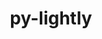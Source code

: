 ---
title: "py-lightly"
layout: cache
categories: [package, develop]
meta: {"compilers": ["apple-clang@=16.0.0", "gcc@=13.2.0"], "num_specs": 58, "num_specs_by_stack": {"ml-darwin-aarch64-mps": 12, "ml-linux-aarch64-cpu": 10, "ml-linux-aarch64-cuda": 11, "ml-linux-x86_64-cpu": 11, "ml-linux-x86_64-cuda": 12, "root": 58}, "oss": ["sequoia", "ubuntu24.04"], "platforms": ["darwin", "linux"], "stacks": ["ml-darwin-aarch64-mps", "ml-linux-aarch64-cpu", "ml-linux-aarch64-cuda", "ml-linux-x86_64-cpu", "ml-linux-x86_64-cuda", "root"], "targets": ["aarch64", "x86_64_v3"], "versions": ["1.5.11"]}
spec_details: [{"compiler": "gcc@=13.2.0", "hash": "2436lcaeaxm6rcnbhjewuce7hp2gag6d", "os": "ubuntu24.04", "platform": "linux", "size": "-", "stacks": ["ml-linux-x86_64-cpu", "root"], "target": "x86_64_v3", "variants": ["build_system=python_pip"], "versions": ["1.5.11"]}, {"compiler": "gcc@=13.2.0", "hash": "2i6utn5gujwipoedwvm7xxswjq5si6od", "os": "ubuntu24.04", "platform": "linux", "size": "-", "stacks": ["ml-linux-x86_64-cuda", "root"], "target": "x86_64_v3", "variants": ["build_system=python_pip"], "versions": ["1.5.11"]}, {"compiler": "gcc@=13.2.0", "hash": "2jg2my2rvmlt375awutvwde2bxxaaoj2", "os": "ubuntu24.04", "platform": "linux", "size": "-", "stacks": ["ml-linux-x86_64-cuda", "root"], "target": "x86_64_v3", "variants": ["build_system=python_pip"], "versions": ["1.5.11"]}, {"compiler": "gcc@=13.2.0", "hash": "2wwzcuceak7b7pdyvraw7izb3xp6wxs5", "os": "ubuntu24.04", "platform": "linux", "size": "-", "stacks": ["ml-linux-x86_64-cpu", "root"], "target": "x86_64_v3", "variants": ["build_system=python_pip"], "versions": ["1.5.11"]}, {"compiler": "gcc@=13.2.0", "hash": "3pcodvbk7uh66icxis3gej5gzipsnqgx", "os": "ubuntu24.04", "platform": "linux", "size": "-", "stacks": ["ml-linux-x86_64-cuda", "root"], "target": "x86_64_v3", "variants": ["build_system=python_pip"], "versions": ["1.5.11"]}, {"compiler": "gcc@=13.2.0", "hash": "3yv5cwcueir2rtcm4ehn4xshpf4gjiwo", "os": "ubuntu24.04", "platform": "linux", "size": "-", "stacks": ["ml-linux-x86_64-cuda", "root"], "target": "x86_64_v3", "variants": ["build_system=python_pip"], "versions": ["1.5.11"]}, {"compiler": "gcc@=13.2.0", "hash": "4t6pfk36cptabfewtx4sxryaiayqtd66", "os": "ubuntu24.04", "platform": "linux", "size": "-", "stacks": ["ml-linux-aarch64-cuda", "root"], "target": "aarch64", "variants": ["build_system=python_pip"], "versions": ["1.5.11"]}, {"compiler": "gcc@=13.2.0", "hash": "54zqwzayl4osmxhzq76bui7rj4hbqqzx", "os": "ubuntu24.04", "platform": "linux", "size": "-", "stacks": ["ml-linux-aarch64-cpu", "root"], "target": "aarch64", "variants": ["build_system=python_pip"], "versions": ["1.5.11"]}, {"compiler": "gcc@=13.2.0", "hash": "7btpp3ghyyzo7q22cms7w3aj3oetowme", "os": "ubuntu24.04", "platform": "linux", "size": "-", "stacks": ["ml-linux-x86_64-cpu", "root"], "target": "x86_64_v3", "variants": ["build_system=python_pip"], "versions": ["1.5.11"]}, {"compiler": "gcc@=13.2.0", "hash": "7ozq664a7ncmqritc4fhppd2ddqma526", "os": "ubuntu24.04", "platform": "linux", "size": "-", "stacks": ["ml-linux-x86_64-cpu", "root"], "target": "x86_64_v3", "variants": ["build_system=python_pip"], "versions": ["1.5.11"]}, {"compiler": "gcc@=13.2.0", "hash": "7yrm6pi2a7ddqcqxifanv3giey2o265m", "os": "ubuntu24.04", "platform": "linux", "size": "-", "stacks": ["ml-linux-x86_64-cuda", "root"], "target": "x86_64_v3", "variants": ["build_system=python_pip"], "versions": ["1.5.11"]}, {"compiler": "gcc@=13.2.0", "hash": "am7nhottlb5t7d3p6jqohi4s7tjjg6qw", "os": "ubuntu24.04", "platform": "linux", "size": "-", "stacks": ["ml-linux-x86_64-cuda", "root"], "target": "x86_64_v3", "variants": ["build_system=python_pip"], "versions": ["1.5.11"]}, {"compiler": "apple-clang@=16.0.0", "hash": "b6easi7h7ltmimpaezojwwskfwbjafhn", "os": "sequoia", "platform": "darwin", "size": "-", "stacks": ["ml-darwin-aarch64-mps", "root"], "target": "aarch64", "variants": ["build_system=python_pip"], "versions": ["1.5.11"]}, {"compiler": "gcc@=13.2.0", "hash": "bj2jfixwixa6bmq767svgb3fnmv3juwo", "os": "ubuntu24.04", "platform": "linux", "size": "-", "stacks": ["ml-linux-aarch64-cpu", "root"], "target": "aarch64", "variants": ["build_system=python_pip"], "versions": ["1.5.11"]}, {"compiler": "apple-clang@=16.0.0", "hash": "clfu2lkurdfbhzyml7lflhi2oqhky7y4", "os": "sequoia", "platform": "darwin", "size": "-", "stacks": ["ml-darwin-aarch64-mps", "root"], "target": "aarch64", "variants": ["build_system=python_pip"], "versions": ["1.5.11"]}, {"compiler": "gcc@=13.2.0", "hash": "erahjmlsvwnhfgl2qfrn2vnsmftoykwk", "os": "ubuntu24.04", "platform": "linux", "size": "-", "stacks": ["root"], "target": "aarch64", "variants": ["build_system=python_pip"], "versions": ["1.5.11"]}, {"compiler": "gcc@=13.2.0", "hash": "exhity6ofe4kq3ivpgs6tmbas4v7lhan", "os": "ubuntu24.04", "platform": "linux", "size": "-", "stacks": ["ml-linux-x86_64-cuda", "root"], "target": "x86_64_v3", "variants": ["build_system=python_pip"], "versions": ["1.5.11"]}, {"compiler": "gcc@=13.2.0", "hash": "guvu7qsaph5bt6yzm5y7tqmidm4ggpik", "os": "ubuntu24.04", "platform": "linux", "size": "-", "stacks": ["ml-linux-aarch64-cuda", "root"], "target": "aarch64", "variants": ["build_system=python_pip"], "versions": ["1.5.11"]}, {"compiler": "gcc@=13.2.0", "hash": "h5ismeaye3rqkspqigraslpww6fbgnbx", "os": "ubuntu24.04", "platform": "linux", "size": "-", "stacks": ["root"], "target": "aarch64", "variants": ["build_system=python_pip"], "versions": ["1.5.11"]}, {"compiler": "gcc@=13.2.0", "hash": "hhnpbboqsrhlq2fuethclfzd74jgf6df", "os": "ubuntu24.04", "platform": "linux", "size": "-", "stacks": ["ml-linux-x86_64-cpu", "root"], "target": "x86_64_v3", "variants": ["build_system=python_pip"], "versions": ["1.5.11"]}, {"compiler": "apple-clang@=16.0.0", "hash": "hwy7oul4guarry56ooizfgjvn6auqlna", "os": "sequoia", "platform": "darwin", "size": "-", "stacks": ["ml-darwin-aarch64-mps", "root"], "target": "aarch64", "variants": ["build_system=python_pip"], "versions": ["1.5.11"]}, {"compiler": "apple-clang@=16.0.0", "hash": "ivr7bd35ik3ofojxbfgtauam7fc53ang", "os": "sequoia", "platform": "darwin", "size": "-", "stacks": ["ml-darwin-aarch64-mps", "root"], "target": "aarch64", "variants": ["build_system=python_pip"], "versions": ["1.5.11"]}, {"compiler": "gcc@=13.2.0", "hash": "izej56szhmjxs5lkge7j6maw6b2oihrd", "os": "ubuntu24.04", "platform": "linux", "size": "-", "stacks": ["ml-linux-aarch64-cpu", "root"], "target": "aarch64", "variants": ["build_system=python_pip"], "versions": ["1.5.11"]}, {"compiler": "gcc@=13.2.0", "hash": "j7tdpkt74aqz44zdxjevmldgwc74sscp", "os": "ubuntu24.04", "platform": "linux", "size": "-", "stacks": ["ml-linux-x86_64-cpu", "root"], "target": "x86_64_v3", "variants": ["build_system=python_pip"], "versions": ["1.5.11"]}, {"compiler": "apple-clang@=16.0.0", "hash": "k6whh73hw2ta235mefg7dgfa6oko4n6r", "os": "sequoia", "platform": "darwin", "size": "-", "stacks": ["ml-darwin-aarch64-mps", "root"], "target": "aarch64", "variants": ["build_system=python_pip"], "versions": ["1.5.11"]}, {"compiler": "gcc@=13.2.0", "hash": "kbozztjv72g452xlew2fwr5mrklflmbb", "os": "ubuntu24.04", "platform": "linux", "size": "-", "stacks": ["ml-linux-aarch64-cuda", "root"], "target": "aarch64", "variants": ["build_system=python_pip"], "versions": ["1.5.11"]}, {"compiler": "gcc@=13.2.0", "hash": "keptm2nwg7kfm34htmdfww27bgrmmdnq", "os": "ubuntu24.04", "platform": "linux", "size": "-", "stacks": ["ml-linux-x86_64-cpu", "root"], "target": "x86_64_v3", "variants": ["build_system=python_pip"], "versions": ["1.5.11"]}, {"compiler": "apple-clang@=16.0.0", "hash": "kuaop6f4m55q5gwa5o5ny6o5rrfbtuev", "os": "sequoia", "platform": "darwin", "size": "-", "stacks": ["ml-darwin-aarch64-mps", "root"], "target": "aarch64", "variants": ["build_system=python_pip"], "versions": ["1.5.11"]}, {"compiler": "apple-clang@=16.0.0", "hash": "ky5wkj2bopxrfryjhtvlv5swq7ozumkr", "os": "sequoia", "platform": "darwin", "size": "-", "stacks": ["ml-darwin-aarch64-mps", "root"], "target": "aarch64", "variants": ["build_system=python_pip"], "versions": ["1.5.11"]}, {"compiler": "gcc@=13.2.0", "hash": "ll2k2wgdy4wqyautuuhp5bwgcraz4hec", "os": "ubuntu24.04", "platform": "linux", "size": "-", "stacks": ["ml-linux-aarch64-cuda", "root"], "target": "aarch64", "variants": ["build_system=python_pip"], "versions": ["1.5.11"]}, {"compiler": "gcc@=13.2.0", "hash": "lne6wfzel4q3v2iqu3toef27y4mxv3th", "os": "ubuntu24.04", "platform": "linux", "size": "-", "stacks": ["ml-linux-x86_64-cpu", "root"], "target": "x86_64_v3", "variants": ["build_system=python_pip"], "versions": ["1.5.11"]}, {"compiler": "gcc@=13.2.0", "hash": "lt7czvjm5k4kapby5gvljsnype7vp2ex", "os": "ubuntu24.04", "platform": "linux", "size": "-", "stacks": ["ml-linux-x86_64-cpu", "root"], "target": "x86_64_v3", "variants": ["build_system=python_pip"], "versions": ["1.5.11"]}, {"compiler": "gcc@=13.2.0", "hash": "lvjujjz3xolcuwapt5xdtpxwxbsj2qjl", "os": "ubuntu24.04", "platform": "linux", "size": "-", "stacks": ["ml-linux-aarch64-cuda", "root"], "target": "aarch64", "variants": ["build_system=python_pip"], "versions": ["1.5.11"]}, {"compiler": "gcc@=13.2.0", "hash": "mxlcc3cat6mrenj5tg52w7tjpm2qi4mw", "os": "ubuntu24.04", "platform": "linux", "size": "-", "stacks": ["ml-linux-x86_64-cuda", "root"], "target": "x86_64_v3", "variants": ["build_system=python_pip"], "versions": ["1.5.11"]}, {"compiler": "gcc@=13.2.0", "hash": "nw7x2uk4qnk2pke4bmwhjzllgj6mojdh", "os": "ubuntu24.04", "platform": "linux", "size": "-", "stacks": ["ml-linux-x86_64-cuda", "root"], "target": "x86_64_v3", "variants": ["build_system=python_pip"], "versions": ["1.5.11"]}, {"compiler": "gcc@=13.2.0", "hash": "olfekoo3wa4bv55ftsyqmwvpw45wxixy", "os": "ubuntu24.04", "platform": "linux", "size": "-", "stacks": ["ml-linux-aarch64-cpu", "root"], "target": "aarch64", "variants": ["build_system=python_pip"], "versions": ["1.5.11"]}, {"compiler": "apple-clang@=16.0.0", "hash": "p6pb2ho7o25iesodw65ra5ct2wqt2r4j", "os": "sequoia", "platform": "darwin", "size": "-", "stacks": ["ml-darwin-aarch64-mps", "root"], "target": "aarch64", "variants": ["build_system=python_pip"], "versions": ["1.5.11"]}, {"compiler": "gcc@=13.2.0", "hash": "pfdkuwu6o2huau4xvjd2ng6mpiwwlwaw", "os": "ubuntu24.04", "platform": "linux", "size": "-", "stacks": ["ml-linux-aarch64-cpu", "root"], "target": "aarch64", "variants": ["build_system=python_pip"], "versions": ["1.5.11"]}, {"compiler": "gcc@=13.2.0", "hash": "pj4axxounbrbscuooxetkpwlkcqmooz2", "os": "ubuntu24.04", "platform": "linux", "size": "-", "stacks": ["ml-linux-aarch64-cuda", "root"], "target": "aarch64", "variants": ["build_system=python_pip"], "versions": ["1.5.11"]}, {"compiler": "gcc@=13.2.0", "hash": "prik2mhfqv5yccvqwjpevuifana5hgyy", "os": "ubuntu24.04", "platform": "linux", "size": "-", "stacks": ["ml-linux-aarch64-cuda", "root"], "target": "aarch64", "variants": ["build_system=python_pip"], "versions": ["1.5.11"]}, {"compiler": "apple-clang@=16.0.0", "hash": "qg3qlncvcxicdyi6llkdawgwn223oea7", "os": "sequoia", "platform": "darwin", "size": "-", "stacks": ["ml-darwin-aarch64-mps", "root"], "target": "aarch64", "variants": ["build_system=python_pip"], "versions": ["1.5.11"]}, {"compiler": "gcc@=13.2.0", "hash": "qhhogijw2buz54cvbzyrtfbevkk6avcg", "os": "ubuntu24.04", "platform": "linux", "size": "-", "stacks": ["ml-linux-aarch64-cpu", "root"], "target": "aarch64", "variants": ["build_system=python_pip"], "versions": ["1.5.11"]}, {"compiler": "gcc@=13.2.0", "hash": "qkxtchi2y4isaaxmf3nrdmizcp2az77h", "os": "ubuntu24.04", "platform": "linux", "size": "-", "stacks": ["ml-linux-x86_64-cpu", "root"], "target": "x86_64_v3", "variants": ["build_system=python_pip"], "versions": ["1.5.11"]}, {"compiler": "apple-clang@=16.0.0", "hash": "rcyk235at6rwnxlkujtunv4soerkcn3i", "os": "sequoia", "platform": "darwin", "size": "-", "stacks": ["ml-darwin-aarch64-mps", "root"], "target": "aarch64", "variants": ["build_system=python_pip"], "versions": ["1.5.11"]}, {"compiler": "gcc@=13.2.0", "hash": "rmupenplzhf3ctun6llfahmqdimm2yoy", "os": "ubuntu24.04", "platform": "linux", "size": "-", "stacks": ["ml-linux-aarch64-cuda", "root"], "target": "aarch64", "variants": ["build_system=python_pip"], "versions": ["1.5.11"]}, {"compiler": "gcc@=13.2.0", "hash": "s5qcfc7dbxs5dmk26n7i65jnf5jiu642", "os": "ubuntu24.04", "platform": "linux", "size": "-", "stacks": ["ml-linux-aarch64-cpu", "root"], "target": "aarch64", "variants": ["build_system=python_pip"], "versions": ["1.5.11"]}, {"compiler": "gcc@=13.2.0", "hash": "slpgoyol6pj4e7wvlblyitncklahhjdh", "os": "ubuntu24.04", "platform": "linux", "size": "-", "stacks": ["ml-linux-aarch64-cuda", "root"], "target": "aarch64", "variants": ["build_system=python_pip"], "versions": ["1.5.11"]}, {"compiler": "gcc@=13.2.0", "hash": "stjfwnbzy3zjbfkfjvgyaltw6sbemah5", "os": "ubuntu24.04", "platform": "linux", "size": "-", "stacks": ["ml-linux-aarch64-cuda", "root"], "target": "aarch64", "variants": ["build_system=python_pip"], "versions": ["1.5.11"]}, {"compiler": "gcc@=13.2.0", "hash": "t2viws2c2hvsuy7jdco64m2lq2dznl3v", "os": "ubuntu24.04", "platform": "linux", "size": "-", "stacks": ["ml-linux-aarch64-cpu", "root"], "target": "aarch64", "variants": ["build_system=python_pip"], "versions": ["1.5.11"]}, {"compiler": "gcc@=13.2.0", "hash": "to3xetvjlgr43j42njdsrnemcac6fkzi", "os": "ubuntu24.04", "platform": "linux", "size": "-", "stacks": ["ml-linux-aarch64-cuda", "root"], "target": "aarch64", "variants": ["build_system=python_pip"], "versions": ["1.5.11"]}, {"compiler": "gcc@=13.2.0", "hash": "ucqnmegfe3ocgkdz5dtwyqaawk5fa3fj", "os": "ubuntu24.04", "platform": "linux", "size": "-", "stacks": ["ml-linux-x86_64-cuda", "root"], "target": "x86_64_v3", "variants": ["build_system=python_pip"], "versions": ["1.5.11"]}, {"compiler": "apple-clang@=16.0.0", "hash": "vbx22ej6ehhcqbu5dno45mzxdgl3wog6", "os": "sequoia", "platform": "darwin", "size": "-", "stacks": ["ml-darwin-aarch64-mps", "root"], "target": "aarch64", "variants": ["build_system=python_pip"], "versions": ["1.5.11"]}, {"compiler": "gcc@=13.2.0", "hash": "vk7l37juk7n5ntlfaxlezudvhya3j7is", "os": "ubuntu24.04", "platform": "linux", "size": "-", "stacks": ["ml-linux-aarch64-cpu", "root"], "target": "aarch64", "variants": ["build_system=python_pip"], "versions": ["1.5.11"]}, {"compiler": "apple-clang@=16.0.0", "hash": "wfzr3wuvxjigfa66hdvfjiwazsyrortc", "os": "sequoia", "platform": "darwin", "size": "-", "stacks": ["ml-darwin-aarch64-mps", "root"], "target": "aarch64", "variants": ["build_system=python_pip"], "versions": ["1.5.11"]}, {"compiler": "gcc@=13.2.0", "hash": "y75zppbjji6lsivlhvitab3ehcgv343q", "os": "ubuntu24.04", "platform": "linux", "size": "-", "stacks": ["ml-linux-aarch64-cpu", "root"], "target": "aarch64", "variants": ["build_system=python_pip"], "versions": ["1.5.11"]}, {"compiler": "gcc@=13.2.0", "hash": "zbo3ivpuxywsgoxthsmc2t3s65h7z2t3", "os": "ubuntu24.04", "platform": "linux", "size": "-", "stacks": ["ml-linux-x86_64-cuda", "root"], "target": "x86_64_v3", "variants": ["build_system=python_pip"], "versions": ["1.5.11"]}, {"compiler": "gcc@=13.2.0", "hash": "ztapp7etl5jr3p7yeyyrtdci7udmmnld", "os": "ubuntu24.04", "platform": "linux", "size": "-", "stacks": ["ml-linux-x86_64-cpu", "root"], "target": "x86_64_v3", "variants": ["build_system=python_pip"], "versions": ["1.5.11"]}, {"compiler": "gcc@=13.2.0", "hash": "ztn4glukqy7mlouenos7gar22zf3rll5", "os": "ubuntu24.04", "platform": "linux", "size": "-", "stacks": ["ml-linux-x86_64-cuda", "root"], "target": "x86_64_v3", "variants": ["build_system=python_pip"], "versions": ["1.5.11"]}]
---